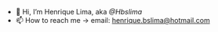 - 👋 Hi, I’m Henrique Lima, aka  *@Hbslima*
- 📫 How to reach me -> email: henrique.bslima@hotmail.com


<!---
Hbslima/Hbslima is a ✨ special ✨ repository because its `README.md` (this file) appears on your GitHub profile.
You can click the Preview link to take a look at your changes.
--->

